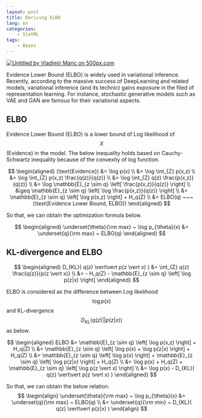```yaml
---
layout: post
title: Deriving ELBO
lang: en
categories:
    - StatML
tags:
    - Bayes
---
```


<a href='https://500px.com/photo/1020528836/Untitled-by-Vladimir-Maric' alt='Untitled by Vladimir Maric on 500px.com'>
  <img src='https://drscdn.500px.org/photo/1020528836/m%3D900/v2?sig=9c4001aaf8730c97353ae102428c6bc64818166778d359c4979d17eb42cf809d' alt='Untitled by Vladimir Maric on 500px.com' />
</a>
<script type='text/javascript' src='https://500px.com/embed.js'></script>

Evidence Lower Bound (ELBO) is widely used in variational inference. Recently, according to the massive success of DeepLearning and related models, variational inference (and its technic) gains exposure in the filed of representation learning. For instance, stochastic generative models such as VAE and GAN are famous for their variational aspects.



## ELBO

Evidence Lower Bound (ELBO) is a lower bound of Log likelihood of $$X$$ (Evidence) in the model. The below inequality holds based on Cauchy-Schwartz inequality because of the convexity of log function.


$$
\begin{aligned}
(\text{Evidence})
&= \log p(x) \\
&= \log \int_{Z} p(x,z) \\
&= \log \int_{Z} p(x,z) \frac{q(z)}{q(z)} \\
&= \log \int_{Z} q(z) \frac{p(x,z)}{q(z)} \\
&= \log \mathbb{E}_{z \sim q} \left[ \frac{p(x,z)}{q(z)} \right] \\
&\geq \mathbb{E}_{z \sim q} \left[ \log \frac{p(x,z)}{q(z)} \right] \\
&= \mathbb{E}_{z \sim q} \left[ \log p(x,z) \right] + H_q(Z) \\
&= ELBO(q) ~~~ (\text{Evidence Lower Bound, ELBO})
\end{aligned}
$$


So that, we can obtain the optimization formula below.


$$
\begin{aligned}
\underset{\theta}{\rm max} ~ \log p_{\theta}(x) 
&= \underset{q}{\rm max} ~ ELBO(q)
\end{aligned}
$$



## KL-divergence and ELBO


$$
\begin{aligned}
D_{KL}( q(z) \vert\vert p(z \vert x) ) 
&= \int_{Z} q(z) \frac{q(z)}{p(z \vert x)} \\
&= - H_q(Z) - \mathbb{E}_{z \sim q} \left[ \log p(z|x) \right]
\end{aligned}
$$

ELBO is considered as the difference between Log likelihood  $$\log p(x)$$ and KL-divergence $$D_{KL}( q(z) \vert\vert p(z \vert x) )$$ as below.

$$
\begin{aligned}
ELBO 
&= \mathbb{E}_{z \sim q} \left[ \log p(x,z) \right] + H_q(Z) \\
&= \mathbb{E}_{z \sim q} \left[ \log p(x) + \log p(z|x) \right] + H_q(Z) \\
&= \mathbb{E}_{z \sim q} \left[ \log p(x) \right] + \mathbb{E}_{z \sim q} \left[ \log p(z|x) \right] + H_q(Z) \\
&= \log p(x) + H_q(Z) + \mathbb{E}_{z \sim q} \left[ \log p(z \vert x) \right] \\
&= \log p(x) - D_{KL}( q(z) \vert\vert p(z \vert x) ) 
\end{aligned}
$$



So that, we can obtain the below relation.
$$
\begin{align}
\underset{\theta}{\rm max} ~ \log p_{\theta}(x) 
&= \underset{q}{\rm max} ~ ELBO(q) \\
&= \underset{q}{\rm min} ~ D_{KL}( q(z) \vert\vert p(z|x) ) 
\end{align}
$$
